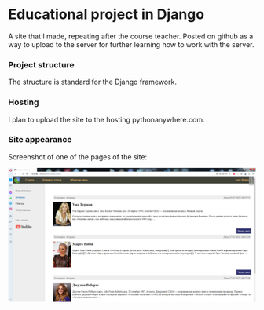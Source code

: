 # Educational project in Django
A site that I made, repeating after the course teacher. Posted on github as a way to upload to the server for further learning how to work with the server.

### Project structure
The structure is standard for the Django framework.

### Hosting
I plan to upload the site to the hosting pythonanywhere.com.

### Site appearance
Screenshot of one of the pages of the site:
<p><img src="screenshot.png" width=800></p>
   
